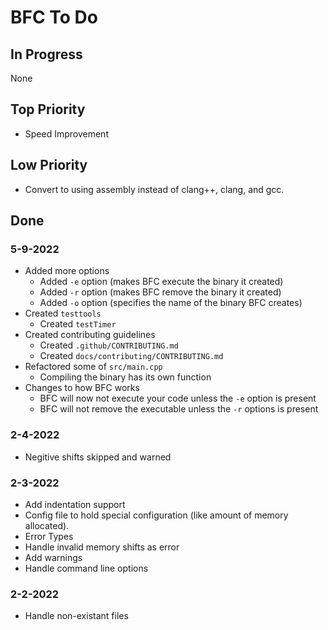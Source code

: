 # BFC To Do

## In Progress
None

## Top Priority
- Speed Improvement

## Low Priority
- Convert to using assembly instead of clang++, clang, and gcc.

## Done

### 5-9-2022
- Added more options
  - Added `-e` option (makes BFC execute the binary it created)
  - Added `-r` option (makes BFC remove the binary it created)
  - Added `-o` option (specifies the name of the binary BFC creates)
- Created `testtools`
  - Created `testTimer`
- Created contributing guidelines
  - Created `.github/CONTRIBUTING.md`
  - Created `docs/contributing/CONTRIBUTING.md`
- Refactored some of `src/main.cpp`
	- Compiling the binary has its own function
- Changes to how BFC works
	- BFC will now not execute your code unless the `-e` option is present
  - BFC will not remove the executable unless the `-r` options is present

### 2-4-2022
- Negitive shifts skipped and warned

### 2-3-2022
- Add indentation support
- Config file to hold special configuration (like amount of memory allocated).
- Error Types
- Handle invalid memory shifts as error
- Add warnings
- Handle command line options

### 2-2-2022
- Handle non-existant files